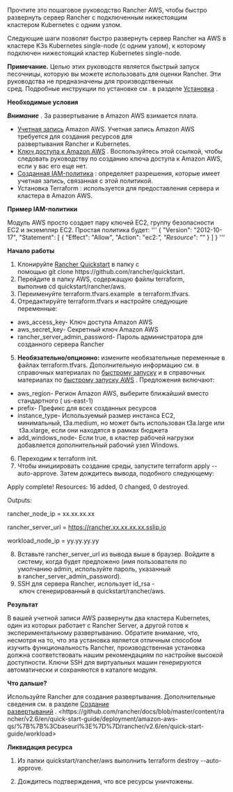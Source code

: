 ﻿


Прочтите это пошаговое руководство Rancher AWS, чтобы быстро развернуть сервер Rancher с подключенным нижестоящим кластером Kubernetes с одним узлом.

Следующие шаги позволят быстро развернуть сервер Rancher на AWS в кластере K3s Kubernetes single-node (с одним узлом), к которому подключен нижестоящий кластер Kubernetes single-node.

**Примечание.** Целью этих руководств является быстрый запуск песочницы, которую вы можете использовать для оценки Rancher. Эти руководства не предназначены для производственных сред. Подробные инструкции по установке см . в разделе [Установка](https://github.com/rancher/docs/blob/master/content/rancher/v2.6/en/quick-start-guide/deployment/amazon-aws-qs/%7B%7B%3Cbaseurl%3E%7D%7D/rancher/v2.6/en/installation "https://github.com/rancher/docs/blob/master/content/rancher/v2.6/en/quick-start-guide/deployment/amazon-aws-qs/%7B%7B%3Cbaseurl%3E%7D%7D/rancher/v2.6/en/installation") .

**Необходимые условия**

***Внимание*** . За развертывание в Amazon AWS взимается плата.

- [Учетная запись](https://aws.amazon.com/account/ "https://aws.amazon.com/account/") Amazon AWS. Учетная запись Amazon AWS требуется для создания ресурсов для развертывания Rancher и Kubernetes.
- [Ключ доступа к Amazon AWS](https://docs.aws.amazon.com/general/latest/gr/managing-aws-access-keys.html "https://docs.aws.amazon.com/general/latest/gr/managing-aws-access-keys.html") . Воспользуйтесь этой ссылкой, чтобы следовать руководству по созданию ключа доступа к Amazon AWS, если у вас его еще нет.
- [Созданная IAM-политика](https://docs.aws.amazon.com/IAM/latest/UserGuide/access_policies_create.html "https://docs.aws.amazon.com/IAM/latest/UserGuide/access_policies_create.html#access_policies_create-start") : определяет разрешения, которые имеет учетная запись, связанная с этой политикой.
- Установка Terraform : используется для предоставления сервера и кластера в Amazon AWS.

**Пример IAM-политики**

Модуль AWS просто создает пару ключей EC2, группу безопасности EC2 и экземпляр EC2. Простая политика будет:
''' 
{
    "Version": "2012-10-17",
    "Statement": [
        {
            "Effect": "Allow",
            "Action": "ec2:*",
            "Resource": "*"
        }
    ]
}
'''

**Начало работы**

1. Клонируйте [Rancher Quickstart](https://github.com/rancher/quickstart "https://github.com/rancher/quickstart") в папку с помощью git clone https://github.com/rancher/quickstart.
2. Перейдите в папку AWS, содержащую файлы terraform, выполнив cd quickstart/rancher/aws.
3. Переименуйте terraform.tfvars.example  в terraform.tfvars.
4. Отредактируйте terraform.tfvars и настройте следующие переменные:
- aws\_access\_key- Ключ доступа Amazon AWS
- aws\_secret\_key- Секретный ключ Amazon AWS
- rancher\_server\_admin\_password- Пароль администратора для созданного сервера Rancher
5. **Необязательно/опционно:** измените необязательные переменные в файлах terraform.tfvars. Дополнительную информацию см. в справочных материалах по [быстрому запуску](https://github.com/rancher/quickstart "https://github.com/rancher/quickstart") и в справочных материалах по [быстрому запуску AWS](https://github.com/rancher/quickstart/tree/master/rancher/aws "https://github.com/rancher/quickstart/tree/master/rancher/aws") . Предложения включают:
- aws\_region- Регион Amazon AWS, выберите ближайший вместо стандартного ( us-east-1)
- prefix- Префикс для всех созданных ресурсов
- instance\_type- Используемый размер инстанса EC2, минимальный, t3a.medium, но может быть использован t3a.large или  t3a.xlarge, если они находятся в рамках бюджета
- add\_windows\_node- Если true, в кластер рабочей нагрузки добавляется дополнительный рабочий узел Windows.
6. Переходим к terraform init.
7. Чтобы инициировать создание среды, запустите terraform apply --auto-approve. Затем дождитесь вывода, подобного следующему:



Apply complete! Resources: 16 added, 0 changed, 0 destroyed.


Outputs:

rancher\_node\_ip = xx.xx.xx.xx

rancher\_server\_url = https://rancher.xx.xx.xx.xx.sslip.io

workload\_node\_ip = yy.yy.yy.yy

8. Вставьте rancher\_server\_url из вывода выше в браузер. Войдите в систему, когда будет предложено (имя пользователя по умолчанию admin, используйте пароль, указанный в rancher\_server\_admin\_password).
9. SSH для сервера Rancher, использует id\_rsa - ключ сгенерированный в quickstart/rancher/aws.

**Результат**

В вашей учетной записи AWS развернуты два кластера Kubernetes, один из которых работает с Rancher Server, а другой готов к экспериментальному развертыванию. Обратите внимание, что, несмотря на то, что эта установка является отличным способом изучить функциональность Rancher, производственная установка должна соответствовать нашим рекомендациям по настройке высокой доступности. Ключи SSH для виртуальных машин генерируются автоматически и сохраняются в каталоге модуля.

**Что дальше?**

Используйте Rancher для создания развертывания. Дополнительные сведения см. в разделе [Создание развертываний](https://github.com/rancher/docs/blob/master/content/rancher/v2.6/en/quick-start-guide/deployment/amazon-aws-qs/%7B%7B%3Cbaseurl%3E%7D%7D/rancher/v2.6/en/quick-start-guide/workload "https://github.com/rancher/docs/blob/master/content/rancher/v2.6/en/quick-start-guide/deployment/amazon-aws-qs/%7B%7B%3Cbaseurl%3E%7D%7D/rancher/v2.6/en/quick-start-guide/workload") . <https://github.com/rancher/docs/blob/master/content/rancher/v2.6/en/quick-start-guide/deployment/amazon-aws-qs/%7B%7B%3Cbaseurl%3E%7D%7D/rancher/v2.6/en/quick-start-guide/workload> 

**Ликвидация ресурса**

1. Из папки quickstart/rancher/aws выполнить terraform destroy --auto-approve.

2. Дождитесь подтверждения, что все ресурсы уничтожены.
